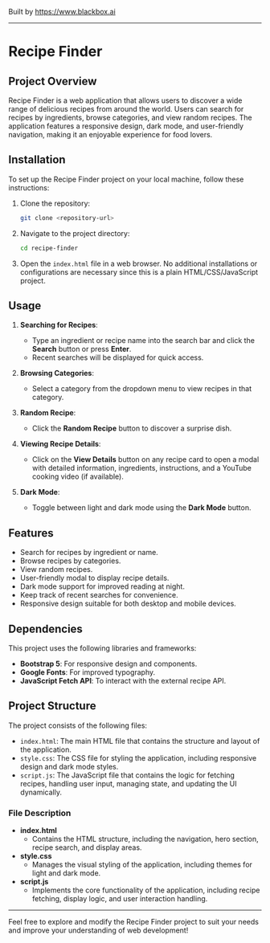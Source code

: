 
Built by https://www.blackbox.ai

---

# Recipe Finder

## Project Overview
Recipe Finder is a web application that allows users to discover a wide range of delicious recipes from around the world. Users can search for recipes by ingredients, browse categories, and view random recipes. The application features a responsive design, dark mode, and user-friendly navigation, making it an enjoyable experience for food lovers.

## Installation

To set up the Recipe Finder project on your local machine, follow these instructions:

1. Clone the repository:
   ```bash
   git clone <repository-url>
   ```
2. Navigate to the project directory:
   ```bash
   cd recipe-finder
   ```
3. Open the `index.html` file in a web browser. No additional installations or configurations are necessary since this is a plain HTML/CSS/JavaScript project.

## Usage

1. **Searching for Recipes**:
   - Type an ingredient or recipe name into the search bar and click the **Search** button or press **Enter**.
   - Recent searches will be displayed for quick access.

2. **Browsing Categories**:
   - Select a category from the dropdown menu to view recipes in that category.

3. **Random Recipe**:
   - Click the **Random Recipe** button to discover a surprise dish.

4. **Viewing Recipe Details**:
   - Click on the **View Details** button on any recipe card to open a modal with detailed information, ingredients, instructions, and a YouTube cooking video (if available).

5. **Dark Mode**:
   - Toggle between light and dark mode using the **Dark Mode** button.

## Features
- Search for recipes by ingredient or name.
- Browse recipes by categories.
- View random recipes.
- User-friendly modal to display recipe details.
- Dark mode support for improved reading at night.
- Keep track of recent searches for convenience.
- Responsive design suitable for both desktop and mobile devices.

## Dependencies

This project uses the following libraries and frameworks:

- **Bootstrap 5**: For responsive design and components.
- **Google Fonts**: For improved typography.
- **JavaScript Fetch API**: To interact with the external recipe API.

## Project Structure

The project consists of the following files:

- `index.html`: The main HTML file that contains the structure and layout of the application.
- `style.css`: The CSS file for styling the application, including responsive design and dark mode styles.
- `script.js`: The JavaScript file that contains the logic for fetching recipes, handling user input, managing state, and updating the UI dynamically.

### File Description
- **index.html**
  - Contains the HTML structure, including the navigation, hero section, recipe search, and display areas.
- **style.css**
  - Manages the visual styling of the application, including themes for light and dark mode.
- **script.js**
  - Implements the core functionality of the application, including recipe fetching, display logic, and user interaction handling.

---

Feel free to explore and modify the Recipe Finder project to suit your needs and improve your understanding of web development!